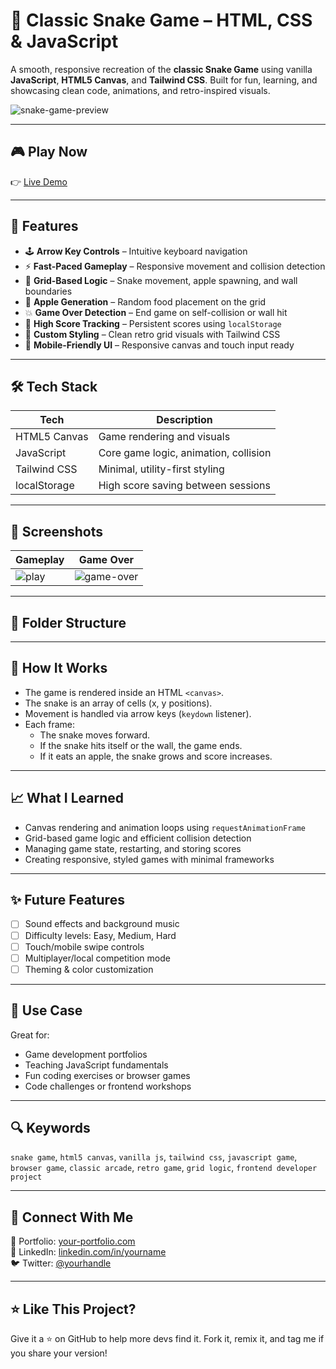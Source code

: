 # 🐍 Classic Snake Game – HTML, CSS & JavaScript

A smooth, responsive recreation of the **classic Snake Game** using vanilla **JavaScript**, **HTML5 Canvas**, and **Tailwind CSS**. Built for fun, learning, and showcasing clean code, animations, and retro-inspired visuals.

![snake-game-preview](https://your-image-url.com/screenshot.gif)

---

## 🎮 Play Now

👉 [Live Demo](https://your-live-demo-link.com)

---

## 🚀 Features

- 🕹️ **Arrow Key Controls** – Intuitive keyboard navigation
- ⚡ **Fast-Paced Gameplay** – Responsive movement and collision detection
- 🧠 **Grid-Based Logic** – Snake movement, apple spawning, and wall boundaries
- 🍎 **Apple Generation** – Random food placement on the grid
- 💥 **Game Over Detection** – End game on self-collision or wall hit
- 💾 **High Score Tracking** – Persistent scores using `localStorage`
- 🎨 **Custom Styling** – Clean retro grid visuals with Tailwind CSS
- 📱 **Mobile-Friendly UI** – Responsive canvas and touch input ready

---

## 🛠️ Tech Stack

| Tech         | Description                            |
|--------------|----------------------------------------|
| HTML5 Canvas | Game rendering and visuals             |
| JavaScript   | Core game logic, animation, collision  |
| Tailwind CSS | Minimal, utility-first styling         |
| localStorage | High score saving between sessions     |

---

## 📸 Screenshots

| Gameplay | Game Over |
|---------|------------|
| ![play](https://your-image-url.com/playing.png) | ![game-over](https://your-image-url.com/gameover.png) |

---

## 📂 Folder Structure


---

## 🧠 How It Works

- The game is rendered inside an HTML `<canvas>`.
- The snake is an array of cells (x, y positions).
- Movement is handled via arrow keys (`keydown` listener).
- Each frame:
  - The snake moves forward.
  - If the snake hits itself or the wall, the game ends.
  - If it eats an apple, the snake grows and score increases.

---

## 📈 What I Learned

- Canvas rendering and animation loops using `requestAnimationFrame`
- Grid-based game logic and efficient collision detection
- Managing game state, restarting, and storing scores
- Creating responsive, styled games with minimal frameworks

---

## ✨ Future Features

- [ ] Sound effects and background music
- [ ] Difficulty levels: Easy, Medium, Hard
- [ ] Touch/mobile swipe controls
- [ ] Multiplayer/local competition mode
- [ ] Theming & color customization

---

## 📌 Use Case

Great for:
- Game development portfolios
- Teaching JavaScript fundamentals
- Fun coding exercises or browser games
- Code challenges or frontend workshops

---

## 🔍 Keywords

`snake game`, `html5 canvas`, `vanilla js`, `tailwind css`, `javascript game`, `browser game`, `classic arcade`, `retro game`, `grid logic`, `frontend developer project`

---

## 🙌 Connect With Me

💼 Portfolio: [your-portfolio.com](https://your-portfolio.com)  
🔗 LinkedIn: [linkedin.com/in/yourname](https://linkedin.com/in/yourname)  
🐦 Twitter: [@yourhandle](https://twitter.com/yourhandle)

---

## ⭐ Like This Project?

Give it a ⭐ on GitHub to help more devs find it. Fork it, remix it, and tag me if you share your version!


